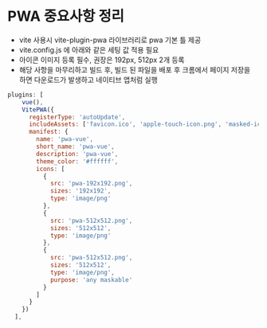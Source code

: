 # PWA 중요사항 정리

- vite 사용시 vite-plugin-pwa 라이브러리로 pwa 기본 틀 제공
- vite.config.js 에 아래와 같은 세팅 값 적용 필요
- 아이콘 이미지 등록 필수, 권장은 192px, 512px 2개 등록
- 해당 사항을 마무리하고 빌드 후, 빌드 된 파일을 배포 후 크롬에서 페이지 저장을 하면 다운로드가 발생하고 네이티브 앱처럼 실행

```js
plugins: [
    vue(),
    VitePWA({
      registerType: 'autoUpdate',
      includeAssets: ['favicon.ico', 'apple-touch-icon.png', 'masked-icon.svg'],
      manifest: {
        name: 'pwa-vue',
        short_name: 'pwa-vue',
        description: 'pwa-vue',
        theme_color: '#ffffff',
        icons: [
          {
            src: 'pwa-192x192.png',
            sizes: '192x192',
            type: 'image/png'
          },
          {
            src: 'pwa-512x512.png',
            sizes: '512x512',
            type: 'image/png'
          },
          {
            src: 'pwa-512x512.png',
            sizes: '512x512',
            type: 'image/png',
            purpose: 'any maskable'
          }
        ]
      }
    })
  ],
```

